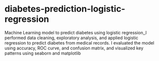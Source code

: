 # diabetes-prediction-logistic-regression
 Machine Learning model to predict diabetes using logistic regression,,I performed data cleaning, exploratory analysis, and applied logistic regression to predict diabetes from medical records. I evaluated the model using accuracy, ROC curve, and confusion matrix, and visualized key patterns using seaborn and matplotlib
